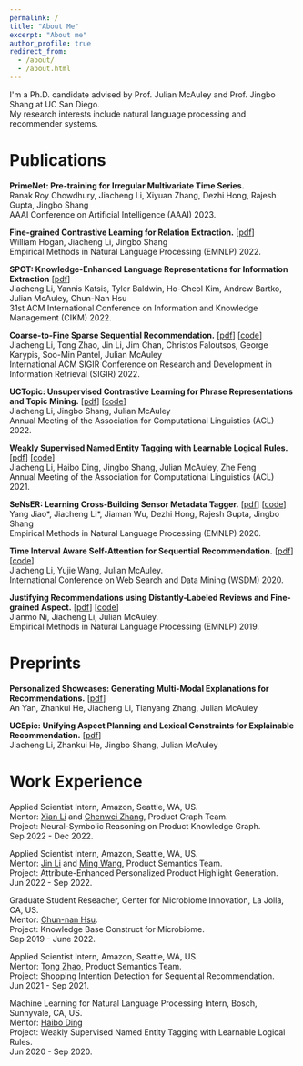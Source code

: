 ```yaml
---
permalink: /
title: "About Me"
excerpt: "About me"
author_profile: true
redirect_from: 
  - /about/
  - /about.html
---
```


I'm a Ph.D. candidate advised by Prof. Julian McAuley and Prof. Jingbo Shang at UC San Diego.
<br/> My research interests include natural language processing and recommender systems.

Publications
======
**PrimeNet: Pre-training for Irregular Multivariate Time Series.**
<br/>Ranak Roy Chowdhury, Jiacheng Li, Xiyuan Zhang, Dezhi Hong, Rajesh Gupta, Jingbo Shang
<br/>AAAI Conference on Artificial Intelligence (AAAI) 2023.

**Fine-grained Contrastive Learning for Relation Extraction.** [[pdf](https://arxiv.org/pdf/2205.12491)]
<br/>William Hogan, Jiacheng Li, Jingbo Shang
<br/>Empirical Methods in Natural Language Processing (EMNLP) 2022.

**SPOT: Knowledge-Enhanced Language Representations for Information Extraction** [[pdf](https://arxiv.org/pdf/2208.09625.pdf)]
<br/>Jiacheng Li, Yannis Katsis, Tyler Baldwin, Ho-Cheol Kim, Andrew Bartko, Julian McAuley, Chun-Nan Hsu
<br/>31st ACM International Conference on Information and Knowledge Management (CIKM) 2022.

**Coarse-to-Fine Sparse Sequential Recommendation.** [[pdf](https://arxiv.org/pdf/2204.01839.pdf)] [[code](https://github.com/JiachengLi1995/CAFE)]
<br/>Jiacheng Li, Tong Zhao, Jin Li, Jim Chan, Christos Faloutsos, George Karypis, Soo-Min Pantel, Julian McAuley
<br/>International ACM SIGIR Conference on Research and Development in Information Retrieval (SIGIR) 2022.

**UCTopic: Unsupervised Contrastive Learning for Phrase Representations and Topic Mining.** [[pdf](https://aclanthology.org/2022.acl-long.426.pdf)] [[code](https://github.com/JiachengLi1995/UCTopic)]
<br/>Jiacheng Li, Jingbo Shang, Julian McAuley
<br/>Annual Meeting of the Association for Computational Linguistics (ACL) 2022.

**Weakly Supervised Named Entity Tagging with Learnable Logical Rules.** [[pdf](https://aclanthology.org/2021.acl-long.352.pdf)] [[code](https://github.com/JiachengLi1995/TALLOR)]
<br/>Jiacheng Li, Haibo Ding, Jingbo Shang, Julian McAuley, Zhe Feng
<br/>Annual Meeting of the Association for Computational Linguistics (ACL) 2021.

**SeNsER: Learning Cross-Building Sensor Metadata Tagger.** [[pdf](/files/SeNsER_emnlp2020.pdf)] [[code](https://github.com/JiachengLi1995/SeNsER)]
<br/>Yang Jiao\*, Jiacheng Li\*, Jiaman Wu, Dezhi Hong, Rajesh Gupta, Jingbo Shang
<br/>Empirical Methods in Natural Language Processing (EMNLP) 2020.

**Time Interval Aware Self-Attention for Sequential Recommendation.** [[pdf](/files/wsdm20.pdf)] [[code](https://github.com/JiachengLi1995/TiSASRec)]
<br/>Jiacheng Li, Yujie Wang, Julian McAuley.
<br/>International Conference on Web Search and Data Mining (WSDM) 2020.

**Justifying Recommendations using Distantly-Labeled Reviews and Fine-grained Aspect.** [[pdf](/files/emnlp19a.pdf)] [[code](https://github.com/nijianmo/recsys_justification)]
<br/>Jianmo Ni, Jiacheng Li, Julian McAuley.
<br/>Empirical Methods in Natural Language Processing (EMNLP) 2019.

Preprints
======
**Personalized Showcases: Generating Multi-Modal Explanations for Recommendations.** [[pdf](https://arxiv.org/pdf/2207.00422)]
<br/>An Yan, Zhankui He, Jiacheng Li, Tianyang Zhang, Julian McAuley

**UCEpic: Unifying Aspect Planning and Lexical Constraints for Explainable Recommendation.** [[pdf](https://arxiv.org/pdf/2209.13885.pdf)]
<br/>Jiacheng Li, Zhankui He, Jingbo Shang, Julian McAuley



Work Experience
======
Applied Scientist Intern, Amazon, Seattle, WA, US.
<br/>Mentor: [Xian Li](https://www.linkedin.com/in/xianl/) and [Chenwei Zhang](https://cwzhang.com/), Product Graph Team.
<br/>Project: Neural-Symbolic Reasoning on Product Knowledge Graph.
<br/>Sep 2022 - Dec 2022.

Applied Scientist Intern, Amazon, Seattle, WA, US.
<br/>Mentor: [Jin Li](https://www.linkedin.com/in/jinli3/) and [Ming Wang](https://www.linkedin.com/in/ming-wang-16404268/), Product Semantics Team.
<br/>Project: Attribute-Enhanced Personalized Product Highlight Generation.
<br/>Jun 2022 - Sep 2022.

Graduate Student Reseacher, Center for Microbiome Innovation, La Jolla, CA, US.
<br/>Mentor: [Chun-nan Hsu](https://profiles.ucsd.edu/chun-nan.hsu).
<br/>Project: Knowledge Base Construct for Microbiome.
<br/>Sep 2019 - June 2022.

Applied Scientist Intern, Amazon, Seattle, WA, US.
<br/>Mentor: [Tong Zhao](https://www.linkedin.com/in/tonytongzhao/), Product Semantics Team.
<br/>Project: Shopping Intention Detection for Sequential Recommendation.
<br/>Jun 2021 - Sep 2021.

Machine Learning for Natural Language Processing Intern, Bosch, Sunnyvale, CA, US.
<br/>Mentor: [Haibo Ding](https://www.linkedin.com/in/haibonlp/)
<br/>Project: Weakly Supervised Named Entity Tagging with Learnable Logical Rules.
<br/>Jun 2020 - Sep 2020.
